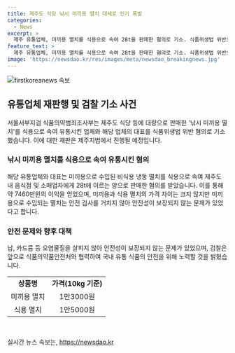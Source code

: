 ```yaml
---
title: 제주도 식당 낚시 미끼용 멸치 대세로 인기 폭발
categories:
  - News
excerpt: >
  제주 유통업체, 미끼용 멸치를 식용으로 속여 28t을 판매한 혐의로 기소. 식품위생법 위반으로 재판을 받게 될 A씨는 미끼용 멸치를 식용으로 둔갑시켜 음식점과 소매업자로부터 약 7460만원을 받았다. 식용 멸치와의 가격차이가 크지 않지만, 미끼용은 안전 검사를 거치지 않아 안전성이 보장되지 않는 문제가 있다. A씨는 국내외의 식용 멸치 공급 부족으로 미끼용을 판매한 것으로 조사됐고, 검찰은 식약처와 협력하여 국내 유통 식품의 안전을 위해 노력할 예정이라고 밝혔다.
feature_text: >
  제주 유통업체, 미끼용 멸치를 식용으로 속여 28t을 판매한 혐의로 기소. 식품위생법 위반으로 재판을 받게 될 A씨는 미끼용 멸치를 식용으로 둔갑시켜 음식점과 소매업자로부터 약 7460만원을 받았다. 식용 멸치와의 가격차이가 크지 않지만, 미끼용은 안전 검사를 거치지 않아 안전성이 보장되지 않는 문제가 있다. A씨는 국내외의 식용 멸치 공급 부족으로 미끼용을 판매한 것으로 조사됐고, 검찰은 식약처와 협력하여 국내 유통 식품의 안전을 위해 노력할 예정이라고 밝혔다.
image: 'https://newsdao.kr/res/images/meta/newsdao_breakingnews.jpg'
---
```


<p><img src="https://newsdao.kr/res/images/meta/newsdao_breakingnews.jpg" alt="firstkoreanews 속보" /></p>

<h2 data-ke-size="size26">유통업체 재판행 및 검찰 기소 사건</h2>

<p data-ke-size="size16">서울서부지검 식품의약범죄조사부는 제주도 식당 등에 대량으로 판매한 '낚시 미끼용 멸치'를 식용으로 속여 유통시킨 업체와 해당 업체의 대표를 식품위생법 위반 혐의로 기소했습니다. 이에 대한 재판은 제주지법에서 진행될 예정입니다.</p>

<h3>낚시 미끼용 멸치를 식용으로 속여 유통시킨 혐의</h3>

<p data-ke-size="size16">해당 유통업체와 대표는 미끼용으로 수입된 비식용 냉동 멸치를 식용으로 속여 제주도 내 음식점 및 소매업자에게 28t에 이르는 양으로 판매한 혐의를 받았습니다. 이를 통해 약 7460만원의 이익을 얻었으며, 미끼용과 식용 멸치의 가격 차이는 크지 않지만 미끼용으로 수입되는 멸치는 안전 검사를 거치지 않아 안전성이 보장되지 않는 문제가 있었다고 합니다.</p>

<h3>안전 문제와 향후 대책</h3>

<p data-ke-size="size16">납, 카드뮴 등 오염물질을 살피지 않아 안전성이 보장되지 않는 문제가 있었으며, 검찰은 앞으로 식품의약품안전처와 협력하여 국내 유통 식품의 안전을 위해 노력할 것을 밝혔습니다.</p>

<table>
  <tr>
    <td style="text-align: center; height: 17px;"><b>상품명</b></td>
    <td style="text-align: center; height: 17px;"><b>가격(10kg 기준)</b></td>
  </tr>
  <tr>
    <td style="text-align: center; height: 17px;">미끼용 멸치</td>
    <td style="text-align: center; height: 17px;">1만3000원</td>
  </tr>
  <tr>
    <td style="text-align: center; height: 17px;">식용 멸치</td>
    <td style="text-align: center; height: 17px;">1만5000원</td>
  </tr>
</table>

<p data-ke-size="size16">&nbsp;</p>
실시간 뉴스 속보는, <a href="https://newsdao.kr" rel="dofollow">https://newsdao.kr</a>


